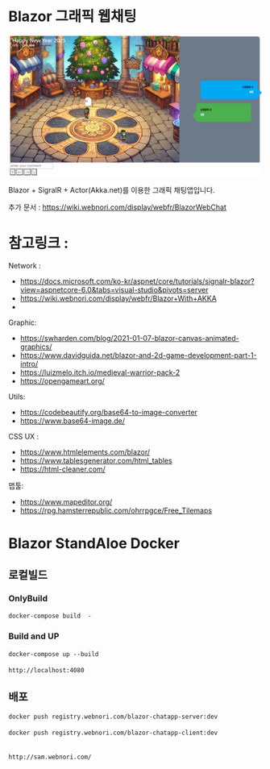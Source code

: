 # Blazor 그래픽 웹채팅

![ex_screenshot](./doc/intro.png)

Blazor + SigralR + Actor(Akka.net)를 이용한 그래픽 채팅앱입니다.

추가 문서 : https://wiki.webnori.com/display/webfr/BlazorWebChat


# 참고링크 :


Network :
- https://docs.microsoft.com/ko-kr/aspnet/core/tutorials/signalr-blazor?view=aspnetcore-6.0&tabs=visual-studio&pivots=server
- https://wiki.webnori.com/display/webfr/Blazor+With+AKKA
- 

Graphic:
- https://swharden.com/blog/2021-01-07-blazor-canvas-animated-graphics/  
- https://www.davidguida.net/blazor-and-2d-game-development-part-1-intro/
- https://luizmelo.itch.io/medieval-warrior-pack-2
- https://opengameart.org/

Utils:
- https://codebeautify.org/base64-to-image-converter
- https://www.base64-image.de/

CSS UX :
- https://www.htmlelements.com/blazor/
- https://www.tablesgenerator.com/html_tables
- https://html-cleaner.com/

맵툴:
- https://www.mapeditor.org/
- https://rpg.hamsterrepublic.com/ohrrpgce/Free_Tilemaps


# Blazor StandAloe Docker

## 로컬빌드

### OnlyBuild
	docker-compose build  -

### Build and UP
	docker-compose up --build

	http://localhost:4080


## 배포

	docker push registry.webnori.com/blazor-chatapp-server:dev

	docker push registry.webnori.com/blazor-chatapp-client:dev


	http://sam.webnori.com/


